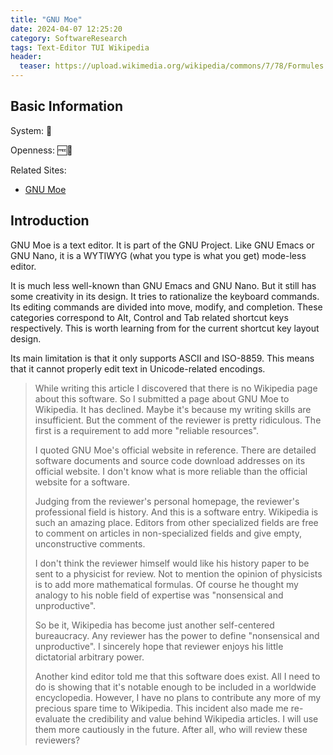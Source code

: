 ```yaml
---
title: "GNU Moe"
date: 2024-04-07 12:25:20
category: SoftwareResearch
tags: Text-Editor TUI Wikipedia
header:
  teaser: https://upload.wikimedia.org/wikipedia/commons/7/78/Formules.JPG
---
```


## Basic Information

System: 🐧

Openness: 🆓📖

Related Sites:

* [GNU Moe](https://www.gnu.org/software/moe/moe.html)

## Introduction

GNU Moe is a text editor. It is part of the GNU Project. Like GNU Emacs or GNU Nano, it is a WYTIWYG (what you type is what you get) mode-less editor.

It is much less well-known than GNU Emacs and GNU Nano. But it still has some creativity in its design. It tries to rationalize the keyboard commands. Its editing commands are divided into move, modify, and completion. These categories correspond to Alt, Control and Tab related shortcut keys respectively. This is worth learning from for the current shortcut key layout design.

Its main limitation is that it only supports ASCII and ISO-8859. This means that it cannot properly edit text in Unicode-related encodings.

> While writing this article I discovered that there is no Wikipedia page about this software. So I submitted a page about GNU Moe to Wikipedia. It has declined. Maybe it's because my writing skills are insufficient. But the comment of the reviewer is pretty ridiculous. The first is a requirement to add more "reliable resources".
>
> I quoted GNU Moe's official website in reference. There are detailed software documents and source code download addresses on its official website. I don't know what is more reliable than the official website for a software.
>
> Judging from the reviewer's personal homepage, the reviewer's professional field is history. And this is a software entry. Wikipedia is such an amazing place. Editors from other specialized fields are free to comment on articles in non-specialized fields and give empty, unconstructive comments.
>
> I don't think the reviewer himself would like his history paper to be sent to a physicist for review. Not to mention the opinion of physicists is to add more mathematical formulas. Of course he thought my analogy to his noble field of expertise was "nonsensical and unproductive".
>
> So be it, Wikipedia has become just another self-centered bureaucracy. Any reviewer has the power to define "nonsensical and unproductive". I sincerely hope that reviewer enjoys his little dictatorial arbitrary power.
>
> Another kind editor told me that this software does exist. All I need to do is showing that it's notable enough to be included in a worldwide encyclopedia. However, I have no plans to contribute any more of my precious spare time to Wikipedia. This incident also made me re-evaluate the credibility and value behind Wikipedia articles. I will use them more cautiously in the future. After all, who will review these reviewers?
